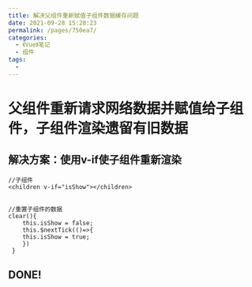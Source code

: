 ```yaml
---
title: 解决父组件重新赋值子组件数据缓存问题
date: 2021-09-28 15:28:23
permalink: /pages/750ea7/
categories:
  - 《Vue》笔记
  - 组件
tags:
  - 
---
```

# 父组件重新请求网络数据并赋值给子组件，子组件渲染遗留有旧数据

## 解决方案：使用v-if使子组件重新渲染

```
//子组件
<children v-if="isShow"></children>


//重置子组件的数据
clear(){
    this.isShow = false;
    this.$nextTick(()=>{
    this.isShow = true;
    })
 }
```
## DONE!